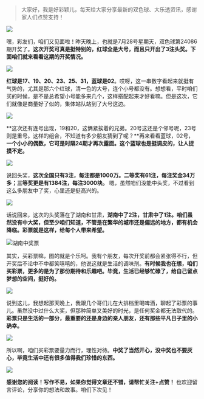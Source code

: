 > 大家好，我是好彩颖儿，每天给大家分享最新的双色球、大乐透资讯，感谢家人们点赞支持！


![](https://cdn.jsdelivr.net/gh/wangwenjie1314/PicCDN/2024-7-29/1722215265255-image.png)


嘿，彩友们，咱们又见面啦！昨天晚上，也就是7月28号星期天，双色球第24086期开奖了。**这次开奖可真是挺特别的，红球全是大号，而且只开出了3注头奖。下面咱们就来看看这期的开奖情况。**


![](https://cdn.jsdelivr.net/gh/wangwenjie1314/PicCDN/2024-7-29/1722215348756-image.png)


**红球是17、19、20、23、25、31，蓝球是02**。哎呀，这一串数字看起来就挺有气势的，尤其是那六个红球，清一色的大号，连个小号都没有。想想看，平时咱们买的时候，是不是总希望小号能多来几个，这样搭配起来才好看嘛。但是这次，它们就像是商量好了似的，集体站队站到了大号这边。


![](https://cdn.jsdelivr.net/gh/wangwenjie1314/PicCDN/2024-7-29/1722215357909-image.png)


**这次还有连号出现，19和20，这俩紧挨着的兄弟。20号这还是个邻号呢，23号则是重号。这样的组合，不知道有多少朋友猜到了呢？**再来看看蓝球，02号，**一个小小的偶数，它可是时隔24期才再次露面。这个蓝球也是挺调皮的，让人捉摸不定。**


![](https://cdn.jsdelivr.net/gh/wangwenjie1314/PicCDN/2024-7-29/1722215372675-image.png)


说回头奖，**这次全国只有3注，每注都是1000万。二等奖有61注，每注奖金34万多；三等奖更是有1384注，每注3000块。** 嗯，虽然咱们没能中头奖，不过看到这么多朋友中了奖，心里还是挺高兴的。

![](https://cdn.jsdelivr.net/gh/wangwenjie1314/PicCDN/2024-7-29/1722215388770-image.png)

话说回来，这次的头奖落在了湖南和甘肃，**湖南中了2注，甘肃中了1注。咱们虽然没有中大奖，但至少咱们知道，不管是在繁华的城市还是偏远的地方，都有机会降临。彩票就是这样，给每个人带来希望。**

![湖南中奖票](https://cdn.jsdelivr.net/gh/wangwenjie1314/PicCDN/2024-7-29/1722216390314-image.png)

其实，买彩票嘛，图的就是个乐呵。我有个朋友，每次开奖前都会紧张得不行，但开奖后不论中不中都笑嘻嘻的，他说这就是生活的调味剂。**有时候我也在想，咱们买彩票，更多的是为了那份期待和乐趣吧。毕竟，生活已经够忙碌了，给自己留点梦想的空间，挺好的。**


![](https://cdn.jsdelivr.net/gh/wangwenjie1314/PicCDN/2024-7-29/1722215454917-image.png)


说到这儿，我想起那天晚上，我跟几个哥们儿在大排档里喝啤酒，聊起了彩票的事儿。虽然没中过什么大奖，但那种简单又美好的时光，是任何奖金都无法取代的。**彩票只是生活的一部分，最重要的还是身边的亲人朋友，还有那些平凡日子里的小确幸。**



![](https://cdn.jsdelivr.net/gh/wangwenjie1314/PicCDN/2024-7-29/1722216707672-image.png)



所以啊，咱们买彩票要量力而行，理性对待。**中奖了当然开心，没中奖也不要灰心，毕竟生活中还有很多值得我们珍惜的东西。**


![](https://cdn.jsdelivr.net/gh/wangwenjie1314/PicCDN/2024-7-10/1720592344726-image.png)


**感谢您的阅读！写作不易，如果你觉得文章还不错，请帮忙关注+点赞！** 也欢迎留言评论，分享你的想法和故事。咱们下次见！